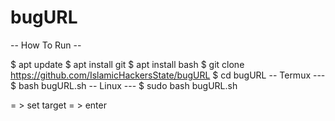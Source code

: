 # bugURL

-- How To Run --

$ apt update
$ apt install git
$ apt install bash
$ git clone https://github.com/IslamicHackersState/bugURL
$ cd bugURL
-- Termux ---
$ bash bugURL.sh
-- Linux ---
$ sudo bash bugURL.sh

= > set target 
= > enter

